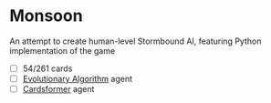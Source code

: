 # Monsoon
An attempt to create human-level Stormbound AI, featuring Python implementation of the game

- [ ] 54/261 cards
- [ ] [Evolutionary Algorithm](https://arxiv.org/pdf/2410.19681v1) agent
- [ ] [Cardsformer](https://ebooks.iospress.nl/doi/10.3233/FAIA230581) agent